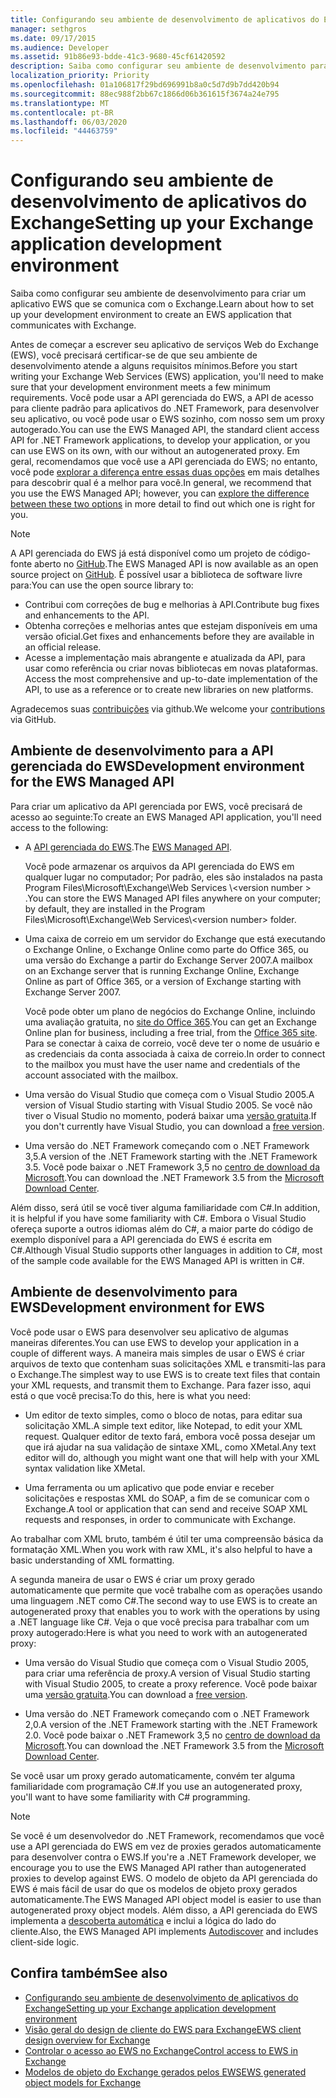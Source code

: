 ```yaml
---
title: Configurando seu ambiente de desenvolvimento de aplicativos do Exchange
manager: sethgros
ms.date: 09/17/2015
ms.audience: Developer
ms.assetid: 91b86e93-bdde-41c3-9680-45cf61420592
description: Saiba como configurar seu ambiente de desenvolvimento para criar um aplicativo EWS que se comunica com o Exchange.
localization_priority: Priority
ms.openlocfilehash: 01a106817f29bd696991b8a0c5d7d9b7dd420b94
ms.sourcegitcommit: 88ec988f2bb67c1866d06b361615f3674a24e795
ms.translationtype: MT
ms.contentlocale: pt-BR
ms.lasthandoff: 06/03/2020
ms.locfileid: "44463759"
---
```

# <a name="setting-up-your-exchange-application-development-environment"></a><span data-ttu-id="98124-103">Configurando seu ambiente de desenvolvimento de aplicativos do Exchange</span><span class="sxs-lookup"><span data-stu-id="98124-103">Setting up your Exchange application development environment</span></span>

<span data-ttu-id="98124-104">Saiba como configurar seu ambiente de desenvolvimento para criar um aplicativo EWS que se comunica com o Exchange.</span><span class="sxs-lookup"><span data-stu-id="98124-104">Learn about how to set up your development environment to create an EWS application that communicates with Exchange.</span></span>
  
<span data-ttu-id="98124-105">Antes de começar a escrever seu aplicativo de serviços Web do Exchange (EWS), você precisará certificar-se de que seu ambiente de desenvolvimento atende a alguns requisitos mínimos.</span><span class="sxs-lookup"><span data-stu-id="98124-105">Before you start writing your Exchange Web Services (EWS) application, you'll need to make sure that your development environment meets a few minimum requirements.</span></span> <span data-ttu-id="98124-106">Você pode usar a API gerenciada do EWS, a API de acesso para cliente padrão para aplicativos do .NET Framework, para desenvolver seu aplicativo, ou você pode usar o EWS sozinho, com nosso sem um proxy autogerado.</span><span class="sxs-lookup"><span data-stu-id="98124-106">You can use the EWS Managed API, the standard client access API for .NET Framework applications, to develop your application, or you can use EWS on its own, with our without an autogenerated proxy.</span></span> <span data-ttu-id="98124-107">Em geral, recomendamos que você use a API gerenciada do EWS; no entanto, você pode [explorar a diferença entre essas duas opções](ews-client-design-overview-for-exchange.md) em mais detalhes para descobrir qual é a melhor para você.</span><span class="sxs-lookup"><span data-stu-id="98124-107">In general, we recommend that you use the EWS Managed API; however, you can [explore the difference between these two options](ews-client-design-overview-for-exchange.md) in more detail to find out which one is right for you.</span></span> 
  
> [!NOTE]
> <span data-ttu-id="98124-108">A API gerenciada do EWS já está disponível como um projeto de código-fonte aberto no [GitHub](https://github.com/officedev/ews-managed-api).</span><span class="sxs-lookup"><span data-stu-id="98124-108">The EWS Managed API is now available as an open source project on [GitHub](https://github.com/officedev/ews-managed-api).</span></span> <span data-ttu-id="98124-109">É possível usar a biblioteca de software livre para:</span><span class="sxs-lookup"><span data-stu-id="98124-109">You can use the open source library to:</span></span> 
> - <span data-ttu-id="98124-110">Contribui com correções de bug e melhorias à API.</span><span class="sxs-lookup"><span data-stu-id="98124-110">Contribute bug fixes and enhancements to the API.</span></span> 
> - <span data-ttu-id="98124-111">Obtenha correções e melhorias antes que estejam disponíveis em uma versão oficial.</span><span class="sxs-lookup"><span data-stu-id="98124-111">Get fixes and enhancements before they are available in an official release.</span></span> 
> - <span data-ttu-id="98124-112">Acesse a implementação mais abrangente e atualizada da API, para usar como referência ou criar novas bibliotecas em novas plataformas. </span><span class="sxs-lookup"><span data-stu-id="98124-112">Access the most comprehensive and up-to-date implementation of the API, to use as a reference or to create new libraries on new platforms.</span></span>
> 
>  <span data-ttu-id="98124-113">Agradecemos suas [contribuições](https://github.com/OfficeDev/ews-managed-api/blob/master/CONTRIBUTING.md) via github.</span><span class="sxs-lookup"><span data-stu-id="98124-113">We welcome your [contributions](https://github.com/OfficeDev/ews-managed-api/blob/master/CONTRIBUTING.md) via GitHub.</span></span> 
  
## <a name="development-environment-for-the-ews-managed-api"></a><span data-ttu-id="98124-114">Ambiente de desenvolvimento para a API gerenciada do EWS</span><span class="sxs-lookup"><span data-stu-id="98124-114">Development environment for the EWS Managed API</span></span>
<span data-ttu-id="98124-115"><a name="bk_EWSMA"> </a></span><span class="sxs-lookup"><span data-stu-id="98124-115"><a name="bk_EWSMA"> </a></span></span>

<span data-ttu-id="98124-116">Para criar um aplicativo da API gerenciada por EWS, você precisará de acesso ao seguinte:</span><span class="sxs-lookup"><span data-stu-id="98124-116">To create an EWS Managed API application, you'll need access to the following:</span></span>
  
- <span data-ttu-id="98124-117">A [API gerenciada do EWS](https://aka.ms/ews-managed-api-readme).</span><span class="sxs-lookup"><span data-stu-id="98124-117">The [EWS Managed API](https://aka.ms/ews-managed-api-readme).</span></span> 
    
    <span data-ttu-id="98124-118">Você pode armazenar os arquivos da API gerenciada do EWS em qualquer lugar no computador; Por padrão, eles são instalados na pasta Program Files\Microsoft\Exchange\Web Services \\<version number \> .</span><span class="sxs-lookup"><span data-stu-id="98124-118">You can store the EWS Managed API files anywhere on your computer; by default, they are installed in the Program Files\Microsoft\Exchange\Web Services\\<version number\> folder.</span></span>
    
- <span data-ttu-id="98124-119">Uma caixa de correio em um servidor do Exchange que está executando o Exchange Online, o Exchange Online como parte do Office 365, ou uma versão do Exchange a partir do Exchange Server 2007.</span><span class="sxs-lookup"><span data-stu-id="98124-119">A mailbox on an Exchange server that is running Exchange Online, Exchange Online as part of Office 365, or a version of Exchange starting with Exchange Server 2007.</span></span> 
    
    <span data-ttu-id="98124-120">Você pode obter um plano de negócios do Exchange Online, incluindo uma avaliação gratuita, no [site do Office 365](https://office.microsoft.com/business/compare-office-365-for-business-plans-FX102918419.aspx#fbid=1tsGNIE7e3a).</span><span class="sxs-lookup"><span data-stu-id="98124-120">You can get an Exchange Online plan for business, including a free trial, from the [Office 365 site](https://office.microsoft.com/business/compare-office-365-for-business-plans-FX102918419.aspx#fbid=1tsGNIE7e3a).</span></span> <span data-ttu-id="98124-121">Para se conectar à caixa de correio, você deve ter o nome de usuário e as credenciais da conta associada à caixa de correio.</span><span class="sxs-lookup"><span data-stu-id="98124-121">In order to connect to the mailbox you must have the user name and credentials of the account associated with the mailbox.</span></span>

    
- <span data-ttu-id="98124-122">Uma versão do Visual Studio que começa com o Visual Studio 2005.</span><span class="sxs-lookup"><span data-stu-id="98124-122">A version of Visual Studio starting with Visual Studio 2005.</span></span> <span data-ttu-id="98124-123">Se você não tiver o Visual Studio no momento, poderá baixar uma [versão gratuita](https://visualstudio.microsoft.com/).</span><span class="sxs-lookup"><span data-stu-id="98124-123">If you don't currently have Visual Studio, you can download a [free version](https://visualstudio.microsoft.com/).</span></span>
    
- <span data-ttu-id="98124-124">Uma versão do .NET Framework começando com o .NET Framework 3,5.</span><span class="sxs-lookup"><span data-stu-id="98124-124">A version of the .NET Framework starting with the .NET Framework 3.5.</span></span> <span data-ttu-id="98124-125">Você pode baixar o .NET Framework 3,5 no [centro de download da Microsoft](https://go.microsoft.com/fwlink/?LinkId=191777).</span><span class="sxs-lookup"><span data-stu-id="98124-125">You can download the .NET Framework 3.5 from the [Microsoft Download Center](https://go.microsoft.com/fwlink/?LinkId=191777).</span></span>
    
<span data-ttu-id="98124-126">Além disso, será útil se você tiver alguma familiaridade com C#.</span><span class="sxs-lookup"><span data-stu-id="98124-126">In addition, it is helpful if you have some familiarity with C#.</span></span> <span data-ttu-id="98124-127">Embora o Visual Studio ofereça suporte a outros idiomas além do C#, a maior parte do código de exemplo disponível para a API gerenciada do EWS é escrita em C#.</span><span class="sxs-lookup"><span data-stu-id="98124-127">Although Visual Studio supports other languages in addition to C#, most of the sample code available for the EWS Managed API is written in C#.</span></span>
  
## <a name="development-environment-for-ews"></a><span data-ttu-id="98124-128">Ambiente de desenvolvimento para EWS</span><span class="sxs-lookup"><span data-stu-id="98124-128">Development environment for EWS</span></span>
<span data-ttu-id="98124-129"><a name="bk_EWS"> </a></span><span class="sxs-lookup"><span data-stu-id="98124-129"><a name="bk_EWS"> </a></span></span>

<span data-ttu-id="98124-130">Você pode usar o EWS para desenvolver seu aplicativo de algumas maneiras diferentes.</span><span class="sxs-lookup"><span data-stu-id="98124-130">You can use EWS to develop your application in a couple of different ways.</span></span> <span data-ttu-id="98124-131">A maneira mais simples de usar o EWS é criar arquivos de texto que contenham suas solicitações XML e transmiti-las para o Exchange.</span><span class="sxs-lookup"><span data-stu-id="98124-131">The simplest way to use EWS is to create text files that contain your XML requests, and transmit them to Exchange.</span></span> <span data-ttu-id="98124-132">Para fazer isso, aqui está o que você precisa:</span><span class="sxs-lookup"><span data-stu-id="98124-132">To do this, here is what you need:</span></span> 
  
- <span data-ttu-id="98124-133">Um editor de texto simples, como o bloco de notas, para editar sua solicitação XML.</span><span class="sxs-lookup"><span data-stu-id="98124-133">A simple text editor, like Notepad, to edit your XML request.</span></span> <span data-ttu-id="98124-134">Qualquer editor de texto fará, embora você possa desejar um que irá ajudar na sua validação de sintaxe XML, como XMetal.</span><span class="sxs-lookup"><span data-stu-id="98124-134">Any text editor will do, although you might want one that will help with your XML syntax validation like XMetal.</span></span>
    
- <span data-ttu-id="98124-135">Uma ferramenta ou um aplicativo que pode enviar e receber solicitações e respostas XML do SOAP, a fim de se comunicar com o Exchange.</span><span class="sxs-lookup"><span data-stu-id="98124-135">A tool or application that can send and receive SOAP XML requests and responses, in order to communicate with Exchange.</span></span>
    
<span data-ttu-id="98124-136">Ao trabalhar com XML bruto, também é útil ter uma compreensão básica da formatação XML.</span><span class="sxs-lookup"><span data-stu-id="98124-136">When you work with raw XML, it's also helpful to have a basic understanding of XML formatting.</span></span>
  
<span data-ttu-id="98124-137">A segunda maneira de usar o EWS é criar um proxy gerado automaticamente que permite que você trabalhe com as operações usando uma linguagem .NET como C#.</span><span class="sxs-lookup"><span data-stu-id="98124-137">The second way to use EWS is to create an autogenerated proxy that enables you to work with the operations by using a .NET language like C#.</span></span> <span data-ttu-id="98124-138">Veja o que você precisa para trabalhar com um proxy autogerado:</span><span class="sxs-lookup"><span data-stu-id="98124-138">Here is what you need to work with an autogenerated proxy:</span></span>
  
- <span data-ttu-id="98124-139">Uma versão do Visual Studio que começa com o Visual Studio 2005, para criar uma referência de proxy.</span><span class="sxs-lookup"><span data-stu-id="98124-139">A version of Visual Studio starting with Visual Studio 2005, to create a proxy reference.</span></span> <span data-ttu-id="98124-140">Você pode baixar uma [versão gratuita](https://visualstudio.microsoft.com/).</span><span class="sxs-lookup"><span data-stu-id="98124-140">You can download a [free version](https://visualstudio.microsoft.com/).</span></span>
    
- <span data-ttu-id="98124-141">Uma versão do .NET Framework começando com o .NET Framework 2,0.</span><span class="sxs-lookup"><span data-stu-id="98124-141">A version of the .NET Framework starting with the .NET Framework 2.0.</span></span> <span data-ttu-id="98124-142">Você pode baixar o .NET Framework 3,5 no [centro de download da Microsoft](https://go.microsoft.com/fwlink/?LinkId=191777).</span><span class="sxs-lookup"><span data-stu-id="98124-142">You can download the .NET Framework 3.5 from the [Microsoft Download Center](https://go.microsoft.com/fwlink/?LinkId=191777).</span></span>
    
<span data-ttu-id="98124-143">Se você usar um proxy gerado automaticamente, convém ter alguma familiaridade com programação C#.</span><span class="sxs-lookup"><span data-stu-id="98124-143">If you use an autogenerated proxy, you'll want to have some familiarity with C# programming.</span></span>
  
> [!NOTE]
> <span data-ttu-id="98124-144">Se você é um desenvolvedor do .NET Framework, recomendamos que você use a API gerenciada do EWS em vez de proxies gerados automaticamente para desenvolver contra o EWS.</span><span class="sxs-lookup"><span data-stu-id="98124-144">If you're a .NET Framework developer, we encourage you to use the EWS Managed API rather than autogenerated proxies to develop against EWS.</span></span> <span data-ttu-id="98124-145">O modelo de objeto da API gerenciada do EWS é mais fácil de usar do que os modelos de objeto proxy gerados automaticamente.</span><span class="sxs-lookup"><span data-stu-id="98124-145">The EWS Managed API object model is easier to use than autogenerated proxy object models.</span></span> <span data-ttu-id="98124-146">Além disso, a API gerenciada do EWS implementa a [descoberta automática](autodiscover-for-exchange.md) e inclui a lógica do lado do cliente.</span><span class="sxs-lookup"><span data-stu-id="98124-146">Also, the EWS Managed API implements [Autodiscover](autodiscover-for-exchange.md) and includes client-side logic.</span></span> 
  
## <a name="see-also"></a><span data-ttu-id="98124-147">Confira também</span><span class="sxs-lookup"><span data-stu-id="98124-147">See also</span></span>

- [<span data-ttu-id="98124-148">Configurando seu ambiente de desenvolvimento de aplicativos do Exchange</span><span class="sxs-lookup"><span data-stu-id="98124-148">Setting up your Exchange application development environment</span></span>](setting-up-your-exchange-application-development-environment.md)   
- [<span data-ttu-id="98124-149">Visão geral do design de cliente do EWS para Exchange</span><span class="sxs-lookup"><span data-stu-id="98124-149">EWS client design overview for Exchange</span></span>](ews-client-design-overview-for-exchange.md)  
- [<span data-ttu-id="98124-150">Controlar o acesso ao EWS no Exchange</span><span class="sxs-lookup"><span data-stu-id="98124-150">Control access to EWS in Exchange</span></span>](how-to-control-access-to-ews-in-exchange.md)  
- [<span data-ttu-id="98124-151">Modelos de objeto do Exchange gerados pelos EWS</span><span class="sxs-lookup"><span data-stu-id="98124-151">EWS generated object models for Exchange</span></span>](https://msdn.microsoft.com/library/jj190899)
    